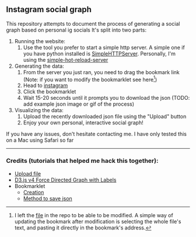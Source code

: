 ## Instagram social graph

This repository attempts to document the process of generating a social graph based on personal ig socials
It's split into two parts:

1. Running the website:
   1. Use the tool you prefer to start a simple http server. A simple one if you have python installed is [SimpleHTTPServer](https://www.redhat.com/sysadmin/simple-http-server). Personally, I'm using the [simple-hot-reload-server](https://www.npmjs.com/package/simple-hot-reload-server/v/1.1.4)
2. Generating the data:
   1. From the server you just ran, you need to drag the bookmark link (Note: if you want to modify the bookmarklet see here[^1])
   2. Head to [instagram](https://www.instagram.com)
   3. Click the bookmarklet
   4. Wait 15-20 seconds until it prompts you to download the json (TODO: add example json image or gif of the process)
3. Visualizing the data:
   1. Upload the recently downloaded json file using the "Upload" button
   2. Enjoy your own personal, interactive social graph!

If you have any issues, don't hesitate contacting me. I have only tested this on a Mac using Safari so far

---

### Credits (tutorials that helped me hack this together):

- [Upload file](https://gomakethings.com/how-to-upload-and-process-a-json-file-with-vanilla-js/)
- [D3.js v4 Force Directed Graph with Labels](https://gist.github.com/heybignick/3faf257bbbbc7743bb72310d03b86ee8)
- Bookmarklet
  - [Creation](https://www.freecodecamp.org/news/what-are-bookmarklets/)
  - [Method to save json](https://stackoverflow.com/a/60377870)

[^1]: I left the [file](./bookmarklet-download-ig-data.js) in the repo to be able to be modified. A simple way of updating the bookmark after modification is selecting the whole file's text, and pasting it directly in the bookmark's address.
